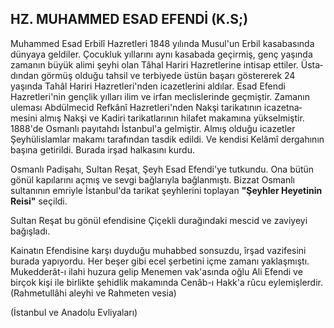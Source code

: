 ## HZ. MUHAMMED ESAD EFENDİ (K.S;)

Muhammed Esad Erbilî Hazretleri 1848 yı­lında Musul'un Erbil kasabasında dünyaya geldiler. Çocukluk yıllarını aynı kasabada geçirmiş, genç yaşında zamanın büyük alimi şeyhi olan Tâhal Hariri Hazretlerine intisap ettiler. Üsta­dından görmüş olduğu tahsil ve terbiyede üstün başarı göstererek 24 yaşında Tahâl Hariri Hazretleri'nden icazetlerini aldılar. Esad Efendi Hazretleri'nin gençlik yılları ilim ve irfan meclislerin­de geçmiştir. Zamanın uleması Abdülmecid Refkânî Hazretleri'nden Nakşi tarikatının icazetna­mesini almış Nakşi ve Kadiri tarikatlarının hila­fet makamına yükselmiştir. 1888'de Osmanlı payıtahdı İstanbul'a gelmiştir. Almış olduğu ica­zetler Şeyhülislamlar makamı tarafından tasdik edildi. Ve kendisi Kelâmî dergahının başına ge­tirildi. Burada irşad halkasını kurdu.

Osmanlı Padişahı, Sultan Reşat, Şeyh Esad Efendi'ye tutkundu. Ona bütün gönül kapılarını açmış ve sevgi bağlarıyla bağlanmıştı. Bizzat Osmanlı sultanının emriyle İstanbul'da tarikat şeyhlerini toplayan **"Şeyhler Heyetinin Reisi"** se­çildi.

Sultan Reşat bu gönül efendisine Çiçekli durağındaki mescid ve zaviyeyi bağışladı.

Kainatın Efendisine karşı duyduğu muhabbed sonsuzdu, îrşad vazifesini burada yapıyordu. Her beşer gibi ecel şerbetini içme zamanı yaklaşmıştı. Mukedderât-ı ilahi huzura gelip Me­nemen vak'asında oğlu Ali Efendi ve birçok kişi ile birlikte şehidlik makamında Cenâb-ı Hakk'a rûcu eylemişlerdir. (Rahmetullâhi aleyhi ve Rahmeten vesia)

(İstanbul ve Anadolu Evliyaları)
